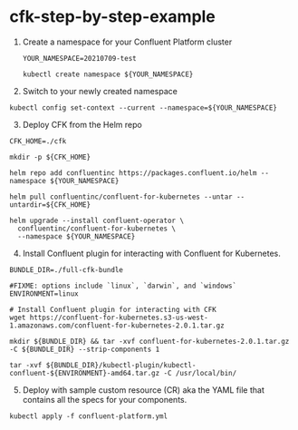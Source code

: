 # cfk-step-by-step-example


1. Create a namespace for your Confluent Platform cluster

    ```
    YOUR_NAMESPACE=20210709-test

    kubectl create namespace ${YOUR_NAMESPACE}
    ```


2. Switch to your newly created namespace
```
kubectl config set-context --current --namespace=${YOUR_NAMESPACE}
```

3. Deploy CFK from the Helm repo
```
CFK_HOME=./cfk

mkdir -p ${CFK_HOME}

helm repo add confluentinc https://packages.confluent.io/helm --namespace ${YOUR_NAMESPACE}

helm pull confluentinc/confluent-for-kubernetes --untar --untardir=${CFK_HOME}

helm upgrade --install confluent-operator \
  confluentinc/confluent-for-kubernetes \
  --namespace ${YOUR_NAMESPACE}

```

4. Install Confluent plugin for interacting with Confluent for Kubernetes.  
```
BUNDLE_DIR=./full-cfk-bundle

#FIXME: options include `linux`, `darwin`, and `windows`
ENVIRONMENT=linux

# Install Confluent plugin for interacting with CFK
wget https://confluent-for-kubernetes.s3-us-west-1.amazonaws.com/confluent-for-kubernetes-2.0.1.tar.gz

mkdir ${BUNDLE_DIR} && tar -xvf confluent-for-kubernetes-2.0.1.tar.gz -C ${BUNDLE_DIR} --strip-components 1

tar -xvf ${BUNDLE_DIR}/kubectl-plugin/kubectl-confluent-${ENVIRONMENT}-amd64.tar.gz -C /usr/local/bin/   
```

5. Deploy with sample custom resource (CR) aka the YAML file that contains all the specs for your components. 
```
kubectl apply -f confluent-platform.yml 
```
